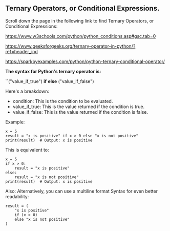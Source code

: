 ## Ternary Operators, or Conditional Expressions.

Scroll down the page in the following link to find Ternary Operators, or Conditional Expressions:

https://www.w3schools.com/python/python_conditions.asp#gsc.tab=0

https://www.geeksforgeeks.org/ternary-operator-in-python/?ref=header_ind

https://sparkbyexamples.com/python/python-ternary-conditional-operator/



**The syntax for Python's ternary operator is:**

``("value_if_true")  **if** <condition>  **else**  ("value_if_false")


Here's a breakdown:

- condition: This is the condition to be evaluated.
- value_if_true: This is the value returned if the condition is true.
- value_if_false: This is the value returned if the condition is false.

Example:
```
x = 5
result = "x is positive" if x > 0 else "x is not positive"
print(result)  # Output: x is positive
```

This is equivalent to:

```
x = 5
if x > 0:
    result = "x is positive"
else:
    result = "x is not positive"
print(result)  # Output: x is positive
```

Also:
Alternatively, you can use a multiline format Syntax for even better readability:
```
result = (
    "x is positive" 
    if (x > 0) 
    else "x is not positive"
)
```


